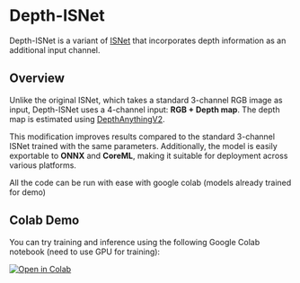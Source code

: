 # Depth-ISNet  

Depth-ISNet is a variant of [ISNet](https://github.com/xuebinqin/DIS) that incorporates depth information as an additional input channel.  

## Overview  

Unlike the original ISNet, which takes a standard 3-channel RGB image as input, Depth-ISNet uses a 4-channel input: **RGB + Depth map**. The depth map is estimated using [DepthAnythingV2](https://github.com/DepthAnything/Depth-Anything-V2).  

This modification improves results compared to the standard 3-channel ISNet trained with the same parameters. Additionally, the model is easily exportable to **ONNX** and **CoreML**, making it suitable for deployment across various platforms.

All the code can be run with ease with google colab (models already trained for demo)

## Colab Demo  

You can try training and inference using the following Google Colab notebook (need to use GPU for training):  

[![Open in Colab](https://colab.research.google.com/assets/colab-badge.svg)](https://colab.research.google.com/github/pierrre1618/depth-isnet/blob/main/isnet_depth.ipynb)  
